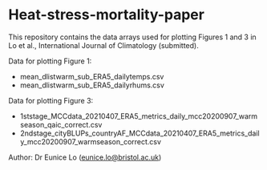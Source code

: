 # Heat-stress-mortality-paper
This repository contains the data arrays used for plotting Figures 1 and 3 in Lo et al., International Journal of Climatology (submitted).

Data for plotting Figure 1:
- mean_dlistwarm_sub_ERA5_dailytemps.csv
- mean_dlistwarm_sub_ERA5_dailyrhums.csv

Data for plotting Figure 3:
- 1ststage_MCCdata_20210407_ERA5_metrics_daily_mcc20200907_warmseason_qaic_correct.csv
- 2ndstage_cityBLUPs_countryAF_MCCdata_20210407_ERA5_metrics_daily_mcc20200907_warmseason_correct.csv

Author: Dr Eunice Lo (eunice.lo@bristol.ac.uk)
